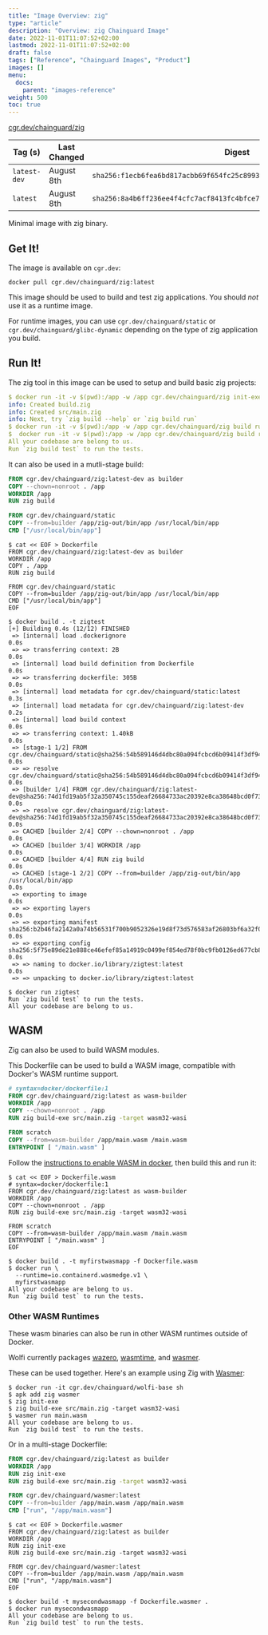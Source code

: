 ```yaml
---
title: "Image Overview: zig"
type: "article"
description: "Overview: zig Chainguard Image"
date: 2022-11-01T11:07:52+02:00
lastmod: 2022-11-01T11:07:52+02:00
draft: false
tags: ["Reference", "Chainguard Images", "Product"]
images: []
menu:
  docs:
    parent: "images-reference"
weight: 500
toc: true
---
```


[cgr.dev/chainguard/zig](https://github.com/chainguard-images/images/tree/main/images/zig)

| Tag (s)       | Last Changed | Digest                                                                    |
|---------------|--------------|---------------------------------------------------------------------------|
|  `latest-dev` | August 8th   | `sha256:f1ecb6fea6bd817acbb69f654fc25c8993b2132d8bd301352e3865ece9e3566b` |
|  `latest`     | August 8th   | `sha256:8a4b6ff236ee4f4cfc7acf8413fc4bfce77ee9691e211d5086627c1583f7aa2c` |



Minimal image with zig binary.

## Get It!

The image is available on `cgr.dev`:

```
docker pull cgr.dev/chainguard/zig:latest
```

This image should be used to build and test zig applications.
You should *not* use it as a runtime image.

For runtime images, you can use `cgr.dev/chainguard/static` or `cgr.dev/chainguard/glibc-dynamic` depending on the type of zig application you build.

## Run It!

The zig tool in this image can be used to setup and build basic zig projects:

```yaml
$ docker run -it -v $(pwd):/app -w /app cgr.dev/chainguard/zig init-exe
info: Created build.zig
info: Created src/main.zig
info: Next, try `zig build --help` or `zig build run`
$ docker run -it -v $(pwd):/app -w /app cgr.dev/chainguard/zig build run
$  docker run -it -v $(pwd):/app -w /app cgr.dev/chainguard/zig build run
All your codebase are belong to us.
Run `zig build test` to run the tests.
```

It can also be used in a mutli-stage build:

```Dockerfile
FROM cgr.dev/chainguard/zig:latest-dev as builder
COPY --chown=nonroot . /app
WORKDIR /app
RUN zig build

FROM cgr.dev/chainguard/static
COPY --from=builder /app/zig-out/bin/app /usr/local/bin/app
CMD ["/usr/local/bin/app"]
```

```shell
$ cat << EOF > Dockerfile
FROM cgr.dev/chainguard/zig:latest-dev as builder
WORKDIR /app
COPY . /app
RUN zig build

FROM cgr.dev/chainguard/static
COPY --from=builder /app/zig-out/bin/app /usr/local/bin/app
CMD ["/usr/local/bin/app"]
EOF

$ docker build . -t zigtest
[+] Building 0.4s (12/12) FINISHED
 => [internal] load .dockerignore                                                                                                                                                                                                                                                              0.0s
 => => transferring context: 2B                                                                                                                                                                                                                                                                0.0s
 => [internal] load build definition from Dockerfile                                                                                                                                                                                                                                           0.0s
 => => transferring dockerfile: 305B                                                                                                                                                                                                                                                           0.0s
 => [internal] load metadata for cgr.dev/chainguard/static:latest                                                                                                                                                                                                                              0.3s
 => [internal] load metadata for cgr.dev/chainguard/zig:latest-dev                                                                                                                                                                                                                             0.2s
 => [internal] load build context                                                                                                                                                                                                                                                              0.0s
 => => transferring context: 1.40kB                                                                                                                                                                                                                                                            0.0s
 => [stage-1 1/2] FROM cgr.dev/chainguard/static@sha256:54b589146d4dbc80a094fcbcd6b09414f3df94cde8ea6d31c44fd02692c58203                                                                                                                                                                       0.0s
 => => resolve cgr.dev/chainguard/static@sha256:54b589146d4dbc80a094fcbcd6b09414f3df94cde8ea6d31c44fd02692c58203                                                                                                                                                                               0.0s
 => [builder 1/4] FROM cgr.dev/chainguard/zig:latest-dev@sha256:74d1fd19ab5f32a350745c155deaf26684733ac20392e8ca38648bcd0f73db54                                                                                                                                                               0.0s
 => => resolve cgr.dev/chainguard/zig:latest-dev@sha256:74d1fd19ab5f32a350745c155deaf26684733ac20392e8ca38648bcd0f73db54                                                                                                                                                                       0.0s
 => CACHED [builder 2/4] COPY --chown=nonroot . /app                                                                                                                                                                                                                                           0.0s
 => CACHED [builder 3/4] WORKDIR /app                                                                                                                                                                                                                                                          0.0s
 => CACHED [builder 4/4] RUN zig build                                                                                                                                                                                                                                                         0.0s
 => CACHED [stage-1 2/2] COPY --from=builder /app/zig-out/bin/app /usr/local/bin/app                                                                                                                                                                                                           0.0s
 => exporting to image                                                                                                                                                                                                                                                                         0.0s
 => => exporting layers                                                                                                                                                                                                                                                                        0.0s
 => => exporting manifest sha256:b2b46fa2142a0a74b56531f700b9052326e19d8f73d576583af26803bf6a32f0                                                                                                                                                                                              0.0s
 => => exporting config sha256:5f75e89de21e888ce46efef85a14919c0499ef854ed78f0bc9fb0126ed677cb8                                                                                                                                                                                                0.0s
 => => naming to docker.io/library/zigtest:latest                                                                                                                                                                                                                                              0.0s
 => => unpacking to docker.io/library/zigtest:latest

$ docker run zigtest
Run `zig build test` to run the tests.
All your codebase are belong to us.
```

## WASM

Zig can also be used to build WASM modules.

This Dockerfile can be used to build a WASM image, compatible with Docker's WASM runtime support.

```Dockerfile
# syntax=docker/dockerfile:1
FROM cgr.dev/chainguard/zig:latest as wasm-builder
WORKDIR /app
COPY --chown=nonroot . /app
RUN zig build-exe src/main.zig -target wasm32-wasi

FROM scratch
COPY --from=wasm-builder /app/main.wasm /main.wasm
ENTRYPOINT [ "/main.wasm" ]
```

Follow the [instructions to enable WASM in docker](https://docs.docker.com/desktop/wasm/), then build this and run it:

```shell
$ cat << EOF > Dockerfile.wasm
# syntax=docker/dockerfile:1
FROM cgr.dev/chainguard/zig:latest as wasm-builder
WORKDIR /app
COPY --chown=nonroot . /app
RUN zig build-exe src/main.zig -target wasm32-wasi

FROM scratch
COPY --from=wasm-builder /app/main.wasm /main.wasm
ENTRYPOINT [ "/main.wasm" ]
EOF

$ docker build . -t myfirstwasmapp -f Dockerfile.wasm
$ docker run \
  --runtime=io.containerd.wasmedge.v1 \
  myfirstwasmapp
All your codebase are belong to us.
Run `zig build test` to run the tests.
```

### Other WASM Runtimes

These wasm binaries can also be run in other WASM runtimes outside of Docker.

Wolfi currently packages [wazero](https://edu.chainguard.dev/chainguard/chainguard-images/reference/wazero/), [wasmtime](https://edu.chainguard.dev/chainguard/chainguard-images/reference/wasmtime/), and [wasmer](https://edu.chainguard.dev/chainguard/chainguard-images/reference/wasmer/).

These can be used together. Here's an example using Zig with [Wasmer](wasmer.io):

```shell
$ docker run -it cgr.dev/chainguard/wolfi-base sh
$ apk add zig wasmer
$ zig init-exe
$ zig build-exe src/main.zig -target wasm32-wasi
$ wasmer run main.wasm
All your codebase are belong to us.
Run `zig build test` to run the tests.
```

Or in a multi-stage Dockerfile:

```Dockerfile
FROM cgr.dev/chainguard/zig:latest as builder
WORKDIR /app
RUN zig init-exe
RUN zig build-exe src/main.zig -target wasm32-wasi

FROM cgr.dev/chainguard/wasmer:latest
COPY --from=builder /app/main.wasm /app/main.wasm
CMD ["run", "/app/main.wasm"]
```

```shell
$ cat << EOF > Dockerfile.wasmer 
FROM cgr.dev/chainguard/zig:latest as builder
WORKDIR /app
RUN zig init-exe
RUN zig build-exe src/main.zig -target wasm32-wasi

FROM cgr.dev/chainguard/wasmer:latest
COPY --from=builder /app/main.wasm /app/main.wasm
CMD ["run", "/app/main.wasm"]
EOF

$ docker build -t mysecondwasmapp -f Dockerfile.wasmer .
$ docker run mysecondwasmapp
All your codebase are belong to us.
Run `zig build test` to run the tests.
```

